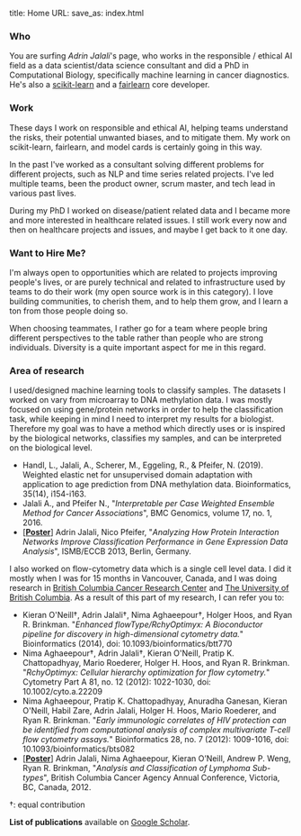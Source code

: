 title: Home
URL:
save_as: index.html

### Who
You are surfing _Adrin Jalali_'s page, who works in the responsible / ethical
AI field as a data scientist/data science consultant and did a PhD in
Computational Biology, specifically machine learning in cancer diagnostics.
He's also a [scikit-learn](https://scikit-learn.org/stable/) and a
[fairlearn](https://fairlearn.org/) core developer.

### Work
These days I work on responsible and ethical AI, helping teams understand the
risks, their potential unwanted biases, and to mitigate them. My work on
scikit-learn, fairlearn, and model cards is certainly going in this way.

In the past I've worked as a consultant solving different problems for
different projects, such as NLP and time series related projects. I've led
multiple teams, been the product owner, scrum master, and tech lead in various
past lives.

During my PhD I worked on disease/patient related data and I became more and
more interested in healthcare related issues. I still work every now and then
on healthcare projects and issues, and maybe I get back to it one day.


### Want to Hire Me?
I'm always open to opportunities which are related to projects improving
people's lives, or are purely technical and related to infrastructure used by
teams to do their work (my open source work is in this category). I love
building communities, to cherish them, and to help them grow, and I learn a ton
from those people doing so.

When choosing teammates, I rather go for a team where people bring different
perspectives to the table rather than people who are strong individuals.
Diversity is a quite important aspect for me in this regard.


### Area of research
I used/designed machine learning tools to classify samples. The datasets I
worked on vary from microarray to DNA methylation data. I was mostly focused on
using gene/protein networks in order to help the classification task, while
keeping in mind I need to interpret my results for a biologist. Therefore my
goal was to have a method which directly uses or is inspired by the biological
networks, classifies my samples, and can be interpreted on the biological
level.

+ Handl, L., Jalali, A., Scherer, M., Eggeling, R., & Pfeifer, N. (2019).
  Weighted elastic net for unsupervised domain adaptation with application to
  age prediction from DNA methylation data. Bioinformatics, 35(14), i154-i163.
+ Jalali A., and Pfeifer N., "_Interpretable per Case Weighted Ensemble Method
  for Cancer Associations_", BMC Genomics, volume 17, no. 1, 2016.
+ \[[__Poster__](files/svm_nick_poster.pdf)\] Adrin Jalali, Nico Pfeifer,
  "_Analyzing How Protein Interaction Networks Improve Classification
  Performance in Gene Expression Data Analysis_", ISMB/ECCB 2013, Berlin,
  Germany.

I also worked on flow-cytometry data which is a single cell level data. I did
it mostly when I was for 15 months in Vancouver, Canada, and I was doing
research in [British Columbia Cancer Research Center](http://www.bccrc.ca/) and
[The University of British Columbia](http://www.ubc.ca/). As a result of this
part of my research, I can refer you to:

+ Kieran O'Neill†, Adrin Jalali†, Nima Aghaeepour†, Holger Hoos,
  and Ryan R. Brinkman. "_Enhanced flowType/RchyOptimyx: A Bioconductor pipeline
  for discovery in high-dimensional cytometry data._" Bioinformatics (2014),
  doi: 10.1093/bioinformatics/btt770
+ Nima Aghaeepour†, Adrin Jalali†, Kieran O'Neill, Pratip K. Chattopadhyay,
  Mario Roederer, Holger H. Hoos, and Ryan R. Brinkman. "_RchyOptimyx: Cellular
  hierarchy optimization for flow cytometry._" Cytometry Part A 81, no. 12
  (2012): 1022-1030, doi: 10.1002/cyto.a.22209
+ Nima Aghaeepour, Pratip K. Chattopadhyay, Anuradha Ganesan, Kieran O'Neill,
  Habil Zare, Adrin Jalali, Holger H. Hoos, Mario Roederer, and Ryan R.
  Brinkman. "_Early immunologic correlates of HIV protection can be identified
  from computational analysis of complex multivariate T-cell flow cytometry
  assays._" Bioinformatics 28, no. 7 (2012): 1009-1016,
  doi: 10.1093/bioinformatics/bts082
+ \[[__Poster__](files/lymphoma_poster.pdf)\] Adrin Jalali, Nima Aghaeepour,
  Kieran O’Neill, Andrew P. Weng, Ryan R. Brinkman, "_Analysis and
  Classification of Lymphoma Sub-types_", British Columbia Cancer Agency Annual
  Conference, Victoria, BC, Canada, 2012.

†: equal contribution

__List of publications__ available on
[Google Scholar](http://scholar.google.de/citations?user=DnueQgoAAAAJ&hl=en).

